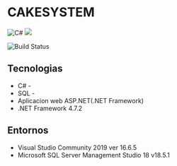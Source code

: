 # CAKESYSTEM

![C#](https://img.shields.io/badge/C%23-239120?style=for-the-badge&logo=c-sharp&logoColor=white) 
![](https://img.shields.io/badge/.NET-5C2D91?style=for-the-badge&logo=.net&logoColor=white) 

![Build Status](https://travis-ci.org/joemccann/dillinger.svg?branch=master)


## Tecnologias
- C# - 
- SQL -
- Aplicacion web ASP.NET(.NET Framework)
- .NET Framework 4.7.2

## Entornos
- Visual Studio Community 2019 ver 16.6.5
- Microsoft SQL Server Management Studio 18 v18.5.1

